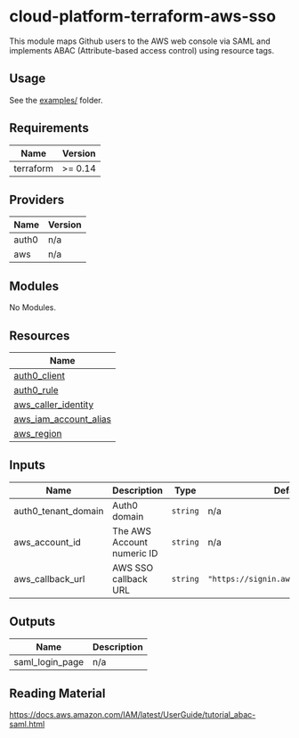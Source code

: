 # cloud-platform-terraform-aws-sso

This module maps Github users to the AWS web console via SAML and implements ABAC (Attribute-based access control) using resource tags.

## Usage

See the [examples/](examples/) folder.

<!--- BEGIN_TF_DOCS --->
## Requirements

| Name | Version |
|------|---------|
| terraform | >= 0.14 |

## Providers

| Name | Version |
|------|---------|
| auth0 | n/a |
| aws | n/a |

## Modules

No Modules.

## Resources

| Name |
|------|
| [auth0_client](https://registry.terraform.io/providers/auth0/auth0/latest/docs/resources/client) |
| [auth0_rule](https://registry.terraform.io/providers/auth0/auth0/latest/docs/resources/rule) |
| [aws_caller_identity](https://registry.terraform.io/providers/hashicorp/aws/latest/docs/data-sources/caller_identity) |
| [aws_iam_account_alias](https://registry.terraform.io/providers/hashicorp/aws/latest/docs/data-sources/iam_account_alias) |
| [aws_region](https://registry.terraform.io/providers/hashicorp/aws/latest/docs/data-sources/region) |

## Inputs

| Name | Description | Type | Default | Required |
|------|-------------|------|---------|:--------:|
| auth0\_tenant\_domain | Auth0 domain | `string` | n/a | yes |
| aws\_account\_id | The AWS Account numeric ID | `string` | n/a | yes |
| aws\_callback\_url | AWS SSO callback URL | `string` | `"https://signin.aws.amazon.com/saml"` | no |

## Outputs

| Name | Description |
|------|-------------|
| saml\_login\_page | n/a |

<!--- END_TF_DOCS --->

## Reading Material

https://docs.aws.amazon.com/IAM/latest/UserGuide/tutorial_abac-saml.html
